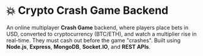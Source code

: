 # 💥 Crypto Crash Game Backend

An online multiplayer **Crash Game** backend, where players place bets in USD, converted to cryptocurrency (BTC/ETH), and watch a multiplier rise in real-time. They must cash out before the game "crashes". Built using **Node.js**, **Express**, **MongoDB**, **Socket.IO**, and **REST APIs**.